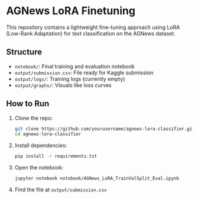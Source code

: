# AGNews LoRA Finetuning

This repository contains a lightweight fine-tuning approach using LoRA (Low-Rank Adaptation) for text classification on the AGNews dataset.

## Structure
- `notebook/`: Final training and evaluation notebook
- `output/submission.csv`: File ready for Kaggle submission
- `output/logs/`: Training logs (currently empty)
- `output/graphs/`: Visuals like loss curves

## How to Run
1. Clone the repo:
   ```bash
   git clone https://github.com/yourusername/agnews-lora-classifier.git
   cd agnews-lora-classifier
   ```

2. Install dependencies:
   ```bash
   pip install -r requirements.txt
   ```

3. Open the notebook:
   ```bash
   jupyter notebook notebook/AGNews_LoRA_TrainValSplit_Eval.ipynb
   ```

4. Find the file at `output/submission.csv`
